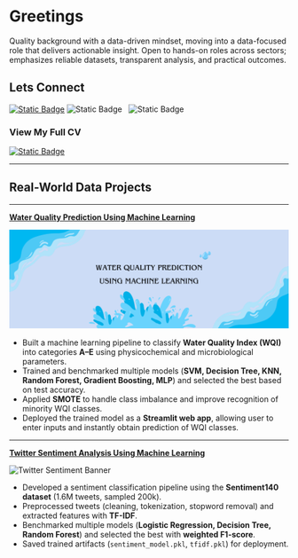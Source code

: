 # Greetings

Quality background with a data-driven mindset, moving into a data-focused role that delivers actionable insight. Open to hands-on roles across sectors; emphasizes reliable datasets, transparent analysis, and practical outcomes.

## Lets Connect
[![Static Badge](https://img.shields.io/badge/Linkedin-%230A66C2?style=flat-square&logo=linkedin&labelColor=%230A66C2)](https://www.linkedin.com/in/abdul-hafiz-suib)
![Static Badge](https://img.shields.io/badge/hafizsuib3%40gmail.com-black?style=flat-square) &nbsp;
![Static Badge](https://img.shields.io/badge/018%20201%207050-black?style=flat-square)

### View My Full CV

[![Static Badge](https://img.shields.io/badge/click%20here%20-black?style=for-the-badge)](https://docs.google.com/document/d/1_hx2AB6zS7JEJEip9F8XHwo_eTsGqBiFc8lJIqAeELU/edit?usp=sharing)


***


## Real-World Data Projects


***


**[Water Quality Prediction Using Machine Learning](https://github.com/hafizsuib3/water-quality-app)**

![Water Quality Banner](https://raw.githubusercontent.com/hafizsuib3/water-quality-app/main/Water%20Banner.png)

- Built a machine learning pipeline to classify **Water Quality Index (WQI)** into categories **A–E** using physicochemical and microbiological parameters.  
- Trained and benchmarked multiple models (**SVM, Decision Tree, KNN, Random Forest, Gradient Boosting, MLP**) and selected the best based on test accuracy.  
- Applied **SMOTE** to handle class imbalance and improve recognition of minority WQI classes.  
- Deployed the trained model as a **Streamlit web app**, allowing user to enter inputs and instantly obtain prediction of WQI classes.  


***


**[Twitter Sentiment Analysis Using Machine Learning](https://github.com/yourusername/twitter-sentiment-app)**  

![Twitter Sentiment Banner](https://raw.githubusercontent.com/hafizsuib3/twitter-sentiment-analysis/main/Sentiment.png)

- Developed a sentiment classification pipeline using the **Sentiment140 dataset** (1.6M tweets, sampled 200k).  
- Preprocessed tweets (cleaning, tokenization, stopword removal) and extracted features with **TF-IDF**.  
- Benchmarked multiple models (**Logistic Regression, Decision Tree, Random Forest**) and selected the best with **weighted F1-score**.  
- Saved trained artifacts (`sentiment_model.pkl`, `tfidf.pkl`) for deployment.  




